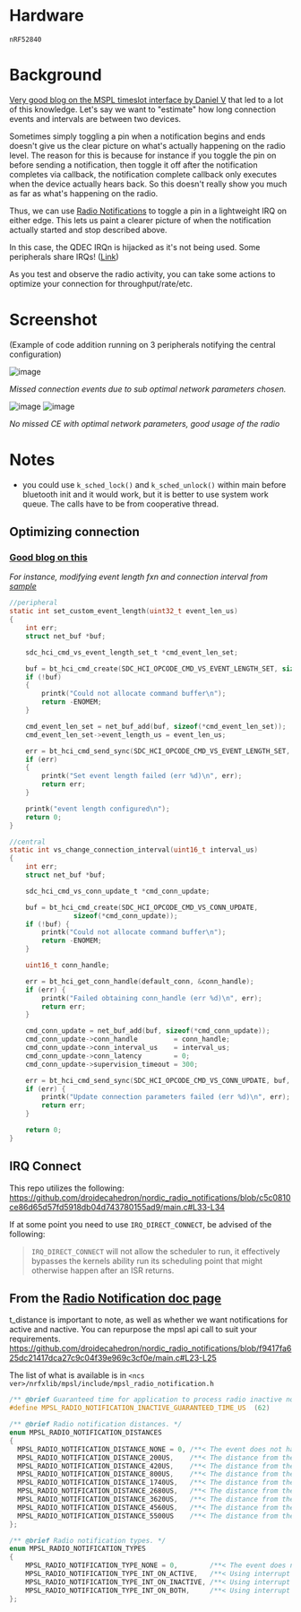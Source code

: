 # Hardware
`nRF52840`

# Background
[Very good blog on the MSPL timeslot interface by Daniel V](https://devzone.nordicsemi.com/guides/nrf-connect-sdk-guides/b/software/posts/updating-to-the-mpsl-timeslot-interface) that led to a lot of this knowledge.
Let's say we want to "estimate" how long connection events and intervals are between two devices.

Sometimes simply toggling a pin when a notification begins and ends doesn't give us the clear picture on what's actually happening on the radio level. 
The reason for this is because for instance if you toggle the pin on before sending a notification, then toggle it off after the notification completes via callback, the notification complete callback only executes when the device actually hears back. So this doesn't really show you much as far as what's happening on the radio.

Thus, we can use [Radio Notifications](https://developer.nordicsemi.com/nRF_Connect_SDK/doc/latest/nrfxlib/mpsl/doc/radio_notification.html) to toggle a pin in a lightweight IRQ on either edge. This lets us paint a clearer picture of when the notification actually started and stop described above.

In this case, the QDEC IRQn is hijacked as it's not being used. Some peripherals share IRQs! ([Link](https://infocenter.nordicsemi.com/index.jsp?topic=%2Fps_nrf52840%2Fmemory.html&cp=5_0_0_3_1_3&anchor=topic))

As you test and observe the radio activity, you can take some actions to optimize your connection for throughput/rate/etc.

# Screenshot
(Example of code addition running on 3 peripherals notifying the central configuration)

![image](https://github.com/droidecahedron/nordic_radio_notifications/assets/63935881/65c34e3a-b37c-4188-aad7-d43a706cefd4)

*Missed connection events due to sub optimal network parameters chosen.*

![image](https://github.com/droidecahedron/nordic_radio_notifications/assets/63935881/bb0ebb95-020b-469a-abde-9caf34391080)
![image](https://github.com/droidecahedron/nordic_radio_notifications/assets/63935881/4114a020-5d48-40a0-88c6-62354897e4fb)


*No missed CE with optimal network parameters, good usage of the radio*



# Notes

- you could use `k_sched_lock()` and `k_sched_unlock()` within main before bluetooth init and it would work, but it is better to use system work queue. The calls have to be from cooperative thread.

## Optimizing connection
### [Good blog on this](https://devzone.nordicsemi.com/guides/nrf-connect-sdk-guides/b/software/posts/building-a-bluetooth-application-on-nrf-connect-sdk-part-3-optimizing-the-connection)

_For instance, modifying event length fxn and connection interval from [sample](https://github.com/nrfconnect/sdk-nrf/blob/main/samples/bluetooth/llpm)_
```c
//peripheral
static int set_custom_event_length(uint32_t event_len_us)
{
	int err;
	struct net_buf *buf;

	sdc_hci_cmd_vs_event_length_set_t *cmd_event_len_set;

	buf = bt_hci_cmd_create(SDC_HCI_OPCODE_CMD_VS_EVENT_LENGTH_SET, sizeof(*cmd_event_len_set));
	if (!buf)
	{
		printk("Could not allocate command buffer\n");
		return -ENOMEM;
	}

	cmd_event_len_set = net_buf_add(buf, sizeof(*cmd_event_len_set));
	cmd_event_len_set->event_length_us = event_len_us;

	err = bt_hci_cmd_send_sync(SDC_HCI_OPCODE_CMD_VS_EVENT_LENGTH_SET, buf, NULL);
	if (err)
	{
		printk("Set event length failed (err %d)\n", err);
		return err;
	}

	printk("event length configured\n");
	return 0;
}

//central
static int vs_change_connection_interval(uint16_t interval_us)
{
	int err;
	struct net_buf *buf;

	sdc_hci_cmd_vs_conn_update_t *cmd_conn_update;

	buf = bt_hci_cmd_create(SDC_HCI_OPCODE_CMD_VS_CONN_UPDATE,
				sizeof(*cmd_conn_update));
	if (!buf) {
		printk("Could not allocate command buffer\n");
		return -ENOMEM;
	}

	uint16_t conn_handle;

	err = bt_hci_get_conn_handle(default_conn, &conn_handle);
	if (err) {
		printk("Failed obtaining conn_handle (err %d)\n", err);
		return err;
	}

	cmd_conn_update = net_buf_add(buf, sizeof(*cmd_conn_update));
	cmd_conn_update->conn_handle         = conn_handle;
	cmd_conn_update->conn_interval_us    = interval_us;
	cmd_conn_update->conn_latency        = 0;
	cmd_conn_update->supervision_timeout = 300;

	err = bt_hci_cmd_send_sync(SDC_HCI_OPCODE_CMD_VS_CONN_UPDATE, buf, NULL);
	if (err) {
		printk("Update connection parameters failed (err %d)\n", err);
		return err;
	}

	return 0;
}
```

## IRQ Connect
This repo utilizes the following:
https://github.com/droidecahedron/nordic_radio_notifications/blob/c5c0810ce86d65d57fd5918db04d743780155ad9/main.c#L33-L34

If at some point you need to use `IRQ_DIRECT_CONNECT`, be advised of the following:
> `IRQ_DIRECT_CONNECT` will not allow the scheduler to run, it effectively bypasses the kernels ability run its scheduling point that might otherwise happen after an ISR returns.

## From the [Radio Notification doc page](https://developer.nordicsemi.com/nRF_Connect_SDK/doc/latest/nrfxlib/mpsl/doc/radio_notification.html)
t_distance is important to note, as well as whether we want notifications for active and nactive. You can repurpose the mpsl api call to suit your requirements.
https://github.com/droidecahedron/nordic_radio_notifications/blob/f9417fa625dc21417dca27c9c04f39e969c3cf0e/main.c#L23-L25

The list of what is available is in `<ncs ver>/nrfxlib/mpsl/include/mpsl_radio_notification.h`
```c
/** @brief Guaranteed time for application to process radio inactive notification. */
#define MPSL_RADIO_NOTIFICATION_INACTIVE_GUARANTEED_TIME_US  (62)

/** @brief Radio notification distances. */
enum MPSL_RADIO_NOTIFICATION_DISTANCES
{
  MPSL_RADIO_NOTIFICATION_DISTANCE_NONE = 0, /**< The event does not have a notification. */
  MPSL_RADIO_NOTIFICATION_DISTANCE_200US,    /**< The distance from the active notification to start of radio activity. */
  MPSL_RADIO_NOTIFICATION_DISTANCE_420US,    /**< The distance from the active notification to start of radio activity. */
  MPSL_RADIO_NOTIFICATION_DISTANCE_800US,    /**< The distance from the active notification to start of radio activity. */
  MPSL_RADIO_NOTIFICATION_DISTANCE_1740US,   /**< The distance from the active notification to start of radio activity. */
  MPSL_RADIO_NOTIFICATION_DISTANCE_2680US,   /**< The distance from the active notification to start of radio activity. */
  MPSL_RADIO_NOTIFICATION_DISTANCE_3620US,   /**< The distance from the active notification to start of radio activity. */
  MPSL_RADIO_NOTIFICATION_DISTANCE_4560US,   /**< The distance from the active notification to start of radio activity. */
  MPSL_RADIO_NOTIFICATION_DISTANCE_5500US    /**< The distance from the active notification to start of radio activity. */
};

/** @brief Radio notification types. */
enum MPSL_RADIO_NOTIFICATION_TYPES
{
    MPSL_RADIO_NOTIFICATION_TYPE_NONE = 0,        /**< The event does not have a radio notification signal. */
    MPSL_RADIO_NOTIFICATION_TYPE_INT_ON_ACTIVE,   /**< Using interrupt for notification when the radio will be enabled. */
    MPSL_RADIO_NOTIFICATION_TYPE_INT_ON_INACTIVE, /**< Using interrupt for notification when the radio has been disabled. */
    MPSL_RADIO_NOTIFICATION_TYPE_INT_ON_BOTH,     /**< Using interrupt for notification both when the radio will be enabled and disabled. */
};
```
